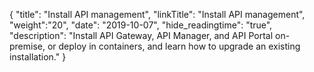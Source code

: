 {
"title": "Install API management",
"linkTitle": "Install API management",
"weight":"20",
"date": "2019-10-07",
"hide_readingtime": "true",
"description": "Install API Gateway, API Manager, and API Portal on-premise, or deploy in containers, and learn how to upgrade an existing installation."
}

